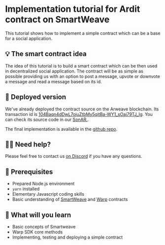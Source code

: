 # Implementation tutorial for Ardit contract on SmartWeave

This tutorial shows how to implement a simple contract which can be a base for a social application.

## 💡 The smart contract idea

The idea of this tutorial is to build a smart contract which can be then used in decentralized social application. The contract will be as simple as possible providing us with an option to post a message, upvote or downvote a message and read a message based on its id.

## 🚀 Deployed version

We've already deployed the contract source on the Arweave blockchain. Its transaction id is [104Baqn4dDwL7ojuZtbMy5qitBa-WY1_sOai79TJ_Ig](https://sonar.warp.cc/#/app/contract/104Baqn4dDwL7ojuZtbMy5qitBa-WY1_sOai79TJ_Ig). You can check its source code in our [SonAR.](https://sonar.warp.cc/#/app/contract/104Baqn4dDwL7ojuZtbMy5qitBa-WY1_sOai79TJ_Ig#code).

The final implementation is available in the [github repo](https://github.com/warp-contracts/academy/tree/main/warp-academy-ardit/final).

## 🙋‍♂️ Need help?

Please feel free to contact us [on Discord](https://redstone.finance/discord) if you have any questions.

## 🧰 Prerequisites

- Prepared Node.js environment
- `yarn` installed
- Elementary Javascript coding skills
- Basic understanding of [SmartWeave](https://www.npmjs.com/package/warp-contracts) and
  [Warp](https://medium.com/@RedStone_Finance/prepare-for-warp-speed-b2a516120849) contracts

## 💪 What will you learn

- Basic concepts of Smartweave
- Warp SDK core methods
- Implementing, testing and deploying a simple contract
